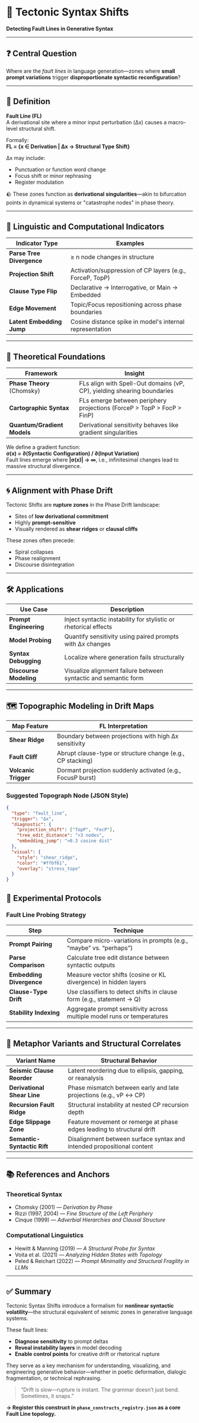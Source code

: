 # 🌋 Tectonic Syntax Shifts  
**Detecting Fault Lines in Generative Syntax**

---

## ❓ Central Question  
Where are the *fault lines* in language generation—zones where **small prompt variations** trigger **disproportionate syntactic reconfiguration**?

---

## 🧠 Definition  
**Fault Line (FL)**  
A derivational site where a minor input perturbation (Δx) causes a macro-level structural shift.

Formally:  
**FL = {x ∈ Derivation | Δx → Structural Type Shift}**  

Δx may include:
- Punctuation or function word change  
- Focus shift or minor rephrasing  
- Register modulation  

🪨 These zones function as **derivational singularities**—akin to bifurcation points in dynamical systems or "catastrophe nodes" in phase theory.

---

## 📐 Linguistic and Computational Indicators  

| Indicator Type                  | Examples                                                    |
|----------------------------------|-------------------------------------------------------------|
| **Parse Tree Divergence**       | ≥ n node changes in structure                               |
| **Projection Shift**            | Activation/suppression of CP layers (e.g., ForceP, TopP)     |
| **Clause Type Flip**            | Declarative → Interrogative, or Main → Embedded             |
| **Edge Movement**               | Topic/Focus repositioning across phase boundaries            |
| **Latent Embedding Jump**       | Cosine distance spike in model's internal representation     |

---

## 🧬 Theoretical Foundations  

| Framework                  | Insight                                                                 |
|----------------------------|-------------------------------------------------------------------------|
| **Phase Theory** (Chomsky) | FLs align with Spell-Out domains (vP, CP), yielding shearing boundaries |
| **Cartographic Syntax**    | FLs emerge between periphery projections (ForceP > TopP > FocP > FinP)  |
| **Quantum/Gradient Models**| Derivational sensitivity behaves like gradient singularities            |

We define a gradient function:  
**σ(x) = ∂(Syntactic Configuration) / ∂(Input Variation)**  
Fault lines emerge where **|σ(x)| → ∞**, i.e., infinitesimal changes lead to massive structural divergence.

---

## 🌀 Alignment with Phase Drift  
Tectonic Shifts are **rupture zones** in the Phase Drift landscape:

- Sites of **low derivational commitment**
- Highly **prompt-sensitive**
- Visually rendered as **shear ridges** or **clausal cliffs**

These zones often precede:
- Spiral collapses  
- Phase realignment  
- Discourse disintegration  

---

## 🛠 Applications  

| Use Case                | Description                                                       |
|--------------------------|-------------------------------------------------------------------|
| **Prompt Engineering**  | Inject syntactic instability for stylistic or rhetorical effects  |
| **Model Probing**       | Quantify sensitivity using paired prompts with Δx changes         |
| **Syntax Debugging**    | Localize where generation fails structurally                      |
| **Discourse Modeling**  | Visualize alignment failure between syntactic and semantic form   |

---

## 🗺️ Topographic Modeling in Drift Maps  

| Map Feature         | FL Interpretation                                         |
|---------------------|-----------------------------------------------------------|
| **Shear Ridge**     | Boundary between projections with high Δx sensitivity      |
| **Fault Cliff**     | Abrupt clause-type or structure change (e.g., CP stacking)|
| **Volcanic Trigger**| Dormant projection suddenly activated (e.g., FocusP burst) |

### Suggested Topograph Node (JSON Style)
```json
{
  "type": "fault_line",
  "trigger": "Δx",
  "diagnostic": {
    "projection_shift": ["TopP", "FocP"],
    "tree_edit_distance": ">3 nodes",
    "embedding_jump": ">0.3 cosine dist"
  },
  "visual": {
    "style": "shear_ridge",
    "color": "#ff6f61",
    "overlay": "stress_topo"
  }
}
```

## 🧪 Experimental Protocols

### Fault Line Probing Strategy

| Step                    | Technique                                                                |
|-------------------------|-------------------------------------------------------------------------|
| **Prompt Pairing**      | Compare micro-variations in prompts (e.g., “maybe” vs. “perhaps”)       |
| **Parse Comparison**    | Calculate tree edit distance between syntactic outputs                  |
| **Embedding Divergence**| Measure vector shifts (cosine or KL divergence) in hidden layers        |
| **Clause-Type Drift**   | Use classifiers to detect shifts in clause form (e.g., statement → Q)   |
| **Stability Indexing**  | Aggregate prompt sensitivity across multiple model runs or temperatures |

---

## 🔀 Metaphor Variants and Structural Correlates

| Variant Name               | Structural Behavior                                                       |
|----------------------------|---------------------------------------------------------------------------|
| **Seismic Clause Reorder** | Latent reordering due to ellipsis, gapping, or reanalysis                 |
| **Derivational Shear Line**| Phase mismatch between early and late projections (e.g., vP ↔ CP)         |
| **Recursion Fault Ridge**  | Structural instability at nested CP recursion depth                       |
| **Edge Slippage Zone**     | Feature movement or remerge at phase edges leading to structural drift    |
| **Semantic-Syntactic Rift**| Disalignment between surface syntax and intended propositional content     |

---

## 📚 References and Anchors

### Theoretical Syntax
- Chomsky (2001) — *Derivation by Phase*
- Rizzi (1997, 2004) — *Fine Structure of the Left Periphery*
- Cinque (1999) — *Adverbial Hierarchies and Clausal Structure*

### Computational Linguistics
- Hewitt & Manning (2019) — *A Structural Probe for Syntax*
- Voita et al. (2021) — *Analyzing Hidden States with Topology*
- Peled & Reichart (2022) — *Prompt Minimality and Structural Fragility in LLMs*

---

## ✅ Summary

Tectonic Syntax Shifts introduce a formalism for **nonlinear syntactic volatility**—the structural equivalent of seismic zones in generative language systems.

These fault lines:

- **Diagnose sensitivity** to prompt deltas
- **Reveal instability layers** in model decoding
- **Enable control points** for creative drift or rhetorical rupture

They serve as a key mechanism for understanding, visualizing, and engineering generative behavior—whether in poetic deformation, dialogic fragmentation, or technical rephrasing.

> “Drift is slow—rupture is instant. The grammar doesn’t just bend. Sometimes, it snaps.”

**→ Register this construct in `phase_constructs_registry.json` as a core Fault Line topology.**

